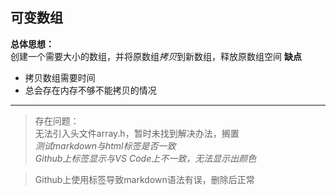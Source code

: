 ## 可变数组
**总体思想：**  
创建一个需要大小的数组，并将原数组*拷贝*到新数组，释放原数组空间
**缺点**  
- 拷贝数组需要时间
- 总会存在内存不够不能拷贝的情况
----------

> 存在问题：  
无法引入头文件array.h，暂时未找到解决办法，搁置  
*测试markdown与html标签是否一致*  
*Github上标签显示与VS Code上不一致，无法显示出颜色*

> Github上使用标签导致markdown语法有误，删除后正常
